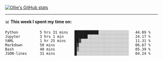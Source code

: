 <!--
**icedpanda/icedpanda** is a ✨ _special_ ✨ repository because its `README.md` (this file) appears on your GitHub profile.

Here are some ideas to get you started:

- 🔭 I’m currently working on ...
- 🌱 I’m currently learning ...
- 👯 I’m looking to collaborate on ...
- 🤔 I’m looking for help with ...
- 💬 Ask me about ...
- 📫 How to reach me: ...
- 😄 Pronouns: ...
- ⚡ Fun fact: ...
-->
[![Ollie's GitHub stats](https://github-readme-stats-icedpanda.vercel.app/api?username=icedpanda&count_private=true&show_icons=true)](https://github.com/icedpanda)

---
📊 **This week I spent my time on:**
<!--START_SECTION:waka-->

```text
Python          5 hrs 31 mins   ███████████░░░░░░░░░░░░░░   44.09 %
Jupyter         3 hrs 1 min     ██████░░░░░░░░░░░░░░░░░░░   24.17 %
YAML            1 hr 25 mins    ██▓░░░░░░░░░░░░░░░░░░░░░░   11.31 %
Markdown        50 mins         █▓░░░░░░░░░░░░░░░░░░░░░░░   06.67 %
Bash            40 mins         █▒░░░░░░░░░░░░░░░░░░░░░░░   05.39 %
JSON-lines      31 mins         █░░░░░░░░░░░░░░░░░░░░░░░░   04.24 %
```

<!--END_SECTION:waka-->
